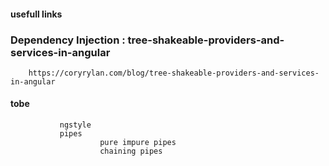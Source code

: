 #### usefull links 

### Dependency Injection : tree-shakeable-providers-and-services-in-angular

        https://coryrylan.com/blog/tree-shakeable-providers-and-services-in-angular


#### tobe 
        
               ngstyle
               pipes
                        pure impure pipes
                        chaining pipes
